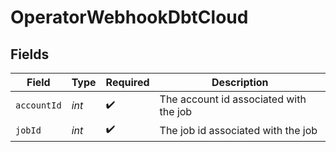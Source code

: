 # OperatorWebhookDbtCloud


## Fields

| Field                                  | Type                                   | Required                               | Description                            |
| -------------------------------------- | -------------------------------------- | -------------------------------------- | -------------------------------------- |
| `accountId`                            | *int*                                  | :heavy_check_mark:                     | The account id associated with the job |
| `jobId`                                | *int*                                  | :heavy_check_mark:                     | The job id associated with the job     |